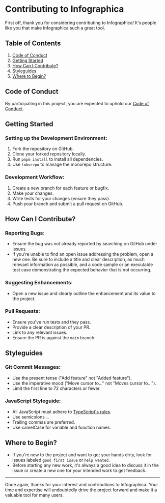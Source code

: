 # **Contributing to Infographica**

First off, thank you for considering contributing to Infographica! It's people like you that make Infographica such a great tool.

## **Table of Contents**

1. [Code of Conduct](#code-of-conduct)
2. [Getting Started](#getting-started)
3. [How Can I Contribute?](#how-can-i-contribute)
4. [Styleguides](#styleguides)
5. [Where to Begin?](#where-to-begin)

## **Code of Conduct**

By participating in this project, you are expected to uphold our [Code of Conduct](LINK_TO_CODE_OF_CONDUCT.md).

## **Getting Started**

### **Setting up the Development Environment**:

1. Fork the repository on GitHub.
2. Clone your forked repository locally.
3. Run `pnpm install` to install all dependencies.
4. Use `tuborepo` to manage the monorepo structure.

### **Development Workflow**:

1. Create a new branch for each feature or bugfix.
2. Make your changes.
3. Write tests for your changes (ensure they pass).
4. Push your branch and submit a pull request on GitHub.

## **How Can I Contribute?**

### **Reporting Bugs**:

- Ensure the bug was not already reported by searching on GitHub under [Issues](https://github.com/ssejjemba/Infographica/issues).
- If you're unable to find an open issue addressing the problem, open a new one. Be sure to include a title and clear description, as much relevant information as possible, and a code sample or an executable test case demonstrating the expected behavior that is not occurring.

### **Suggesting Enhancements**:

- Open a new issue and clearly outline the enhancement and its value to the project.

### **Pull Requests**:

- Ensure you've run tests and they pass.
- Provide a clear description of your PR.
- Link to any relevant issues.
- Ensure the PR is against the `main` branch.

## **Styleguides**

### **Git Commit Messages**:

- Use the present tense ("Add feature" not "Added feature").
- Use the imperative mood ("Move cursor to..." not "Moves cursor to...").
- Limit the first line to 72 characters or fewer.

### **JavaScript Styleguide**:

- All JavaScript must adhere to [TypeScript's rules](https://www.typescriptlang.org/docs/handbook/intro.html).
- Use semicolons `;`.
- Trailing commas are preferred.
- Use camelCase for variable and function names.

## **Where to Begin?**

- If you're new to the project and want to get your hands dirty, look for issues labeled `good first issue` or `help wanted`.
- Before starting any new work, it's always a good idea to discuss it in the issue or create a new one for your intended work to get feedback.

---

Once again, thanks for your interest and contributions to Infographica. Your time and expertise will undoubtedly drive the project forward and make it a valuable tool for many users.
